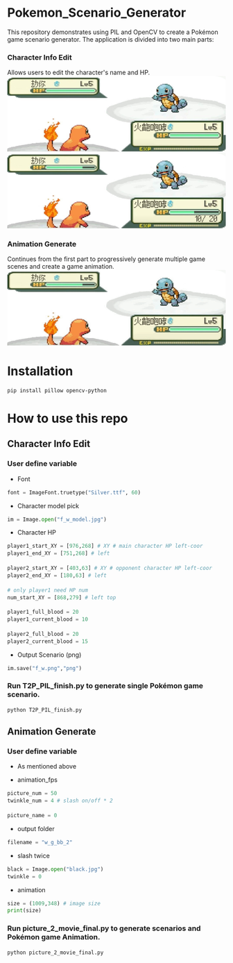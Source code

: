 # Pokemon_Scenario_Generator
This repository demonstrates using PIL and OpenCV to create a Pokémon game scenario generator.
The application is divided into two main parts:

### Character Info Edit
Allows users to edit the character's name and HP.
![image](https://github.com/xkllkx/Pokemon_Scenario_Generator/blob/main/character_info_edit/f_w_model.jpg)![image](https://github.com/xkllkx/Pokemon_Scenario_Generator/blob/main/character_info_edit/f_w.png)

### Animation Generate
Continues from the first part to progressively generate multiple game scenes and create a game animation.
![animation](https://github.com/xkllkx/Pokemon_Scenario_Generator/blob/main/animation_generate/test.gif)

# Installation
```bash
pip install pillow opencv-python
```

# How to use this repo
## Character Info Edit
### User define variable
- Font
```python
font = ImageFont.truetype("Silver.ttf", 60)
```

- Character model pick
```python
im = Image.open("f_w_model.jpg")
```

- Character HP
```python
player1_start_XY = [976,268] # XY # main character HP left-coor
player1_end_XY = [751,268] # left

player2_start_XY = [403,63] # XY # opponent character HP left-coor
player2_end_XY = [180,63] # left

# only player1 need HP num
num_start_XY = [868,279] # left top

player1_full_blood = 20
player1_current_blood = 10

player2_full_blood = 20
player2_current_blood = 15
```

- Output Scenario (png)
```python
im.save("f_w.png","png")
```

### Run T2P_PIL_finish.py to generate single Pokémon game scenario.
```bash
python T2P_PIL_finish.py
```

## Animation Generate
### User define variable
- As mentioned above

- animation_fps
```python
picture_num = 50
twinkle_num = 4 # slash on/off * 2

picture_name = 0
```

- output folder
```python
filename = "w_g_bb_2"
```

- slash twice
```python
black = Image.open("black.jpg")
twinkle = 0
```

- animation
```python
size = (1009,348) # image size
print(size)
```

###  Run picture_2_movie_final.py to generate scenarios and Pokémon game Animation.
```bash
python picture_2_movie_final.py
```
